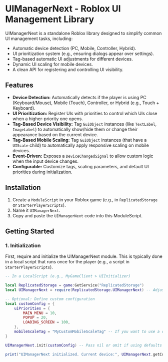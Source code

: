 # UIManagerNext - Roblox UI Management Library

UIManagerNext is a standalone Roblox library designed to simplify common UI management tasks, including:

*   Automatic device detection (PC, Mobile, Controller, Hybrid).
*   UI prioritization system (e.g., ensuring dialogs appear over settings).
*   Tag-based automatic UI adjustments for different devices.
*   Dynamic UI scaling for mobile devices.
*   A clean API for registering and controlling UI visibility.

## Features

*   **Device Detection:** Automatically detects if the player is using PC (Keyboard/Mouse), Mobile (Touch), Controller, or Hybrid (e.g., Touch + Keyboard).
*   **UI Prioritization:** Register UIs with priorities to control which UIs close when a higher-priority one opens.
*   **Tag-Based Device Visibility:** Tag `GuiObject` instances (like `TextLabel`, `ImageLabel`) to automatically show/hide them or change their appearance based on the current device.
*   **Tag-Based Mobile Scaling:** Tag `GuiObject` instances (that have a `UIScale` child) to automatically apply responsive scaling on mobile devices.
*   **Event-Driven:** Exposes a `DeviceChangedSignal` to allow custom logic when the input device changes.
*   **Configurable:** Customize tags, scaling parameters, and default UI priorities during initialization.

## Installation

1.  Create a `ModuleScript` in your Roblox game (e.g., in `ReplicatedStorage` or `StarterPlayerScripts`).
2.  Name it `UIManagerNext`.
3.  Copy and paste the `UIManagerNext` code into this ModuleScript.

## Getting Started

### 1. Initialization

First, require and initialize the UIManagerNext module. This is typically done in a local script that runs once for the player (e.g., a script in `StarterPlayerScripts`).

```lua
-- In a LocalScript (e.g., MyGameClient > UIInitializer)

local ReplicatedStorage = game:GetService("ReplicatedStorage")
local UIManagerNext = require(ReplicatedStorage.UIManagerNext) -- Adjust path if needed

-- Optional: Define custom configuration
local customConfig = {
    uiPriorities = {
        MAIN_MENU = 10,
        POPUP = 20,
        LOADING_SCREEN = 100,
    },
    mobileScaleTag = "MyCustomMobileScaleTag" -- If you want to use a different tag
}

UIManagerNext.init(customConfig) -- Pass nil or omit if using defaults

print("UIManagerNext initialized. Current device:", UIManagerNext.getCurrentDeviceType())
